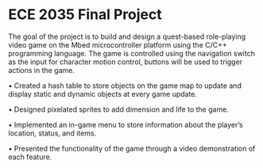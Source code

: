 # ECE 2035 Final Project

The goal of the project is to build and design a quest-based role-playing video game on the Mbed microcontroller platform using the C/C++ programming language. The game is controlled using the navigation switch as the input for character motion control, buttons will be used to trigger actions in the game. 

   •	Created a hash table to store objects on the game map to update and display static and dynamic objects at every game update.

   •	Designed pixelated sprites to add dimension and life to the game. 

   •	Implemented an in-game menu to store information about the player’s location, status, and items.

   •	Presented the functionality of the game through a video demonstration of each feature.

